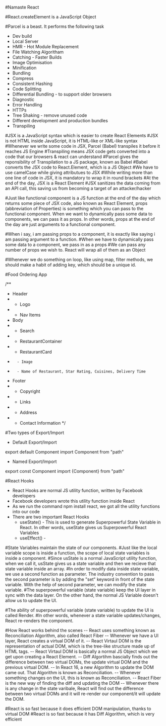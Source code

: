 #Namaste React

#React.createElement is a JavaScript Object

#Parcel is a beast. It performs the following task

- Dev build
- Local Server
- HMR - Hot Module Replacement
- File Watching Algoritham
- Catching - Faster Builds
- Image Optimisation
- Minification
- Bundling
- Compress
- Consistent Hashing
- Code Splitting
- Differential Bundling - to support older browsers
- Diagnostic
- Error Handling
- HTTPs
- Tree Shaking - remove unused code
- Different development and production bundles
- Transpiling

#JSX is a JavaScript syntax which is easier to create React Elements
#JSX is not HTML inside JavaScript, it is HTML-like or XML-like syntax
#Whenever we write some code in JSX, Parcel (Babel) transpiles it before it reaches JS Engine
#Transpiling means JSX code gets converted into a code that our browsers & react can understand
#Parcel gives the reponsibility of Transpilation to a JS package, known as Babel
#Babel converts the JSX code to React.Element, which is a JS Object
#We have to use camelCase while giving attributues to JSX
#While writing more than one line of code in JSX, it is mandatory to wrap it in round brackets
#At the end of the day, JSX is a React Element
#JSX sanitizes the data coming from an API call, this saving us from becoming a target of an attacker/hacker

#Just like functional component is a JS function at the end of the day which returns some piece of JSX code,
also known as React Element, props (abbreviation of Properties) is something which you can pass to the
functional component. When we want to dynamically pass some data to components, we can pass it as props.
In other words, props at the end of the day are just arguments to a functional component.

#When i say, i am passing props to a component, it is exactly like saying i am passing argument to a function.
#When we have to dynamically pass some data to a component, we pass in as a props
#We can pass any number of props we wish to. React will wrap all of them as an Object

#Whenever we do something on loop, like using map, filter methods, we should make a habit of adding key, which
should be a unique id.

#Food Ordering App

/\*\*

- Header
- - Logo
- - Nav Items
- Body
- - Search
- - RestaurantContainer
- - RestaurantCard
-       - Image
-       - Name of Restaurant, Star Rating, Cuisines, Delivery Time
- Footer
- - Copyright
- - Links
- - Address
- - Contact Information
    \*/

#Two types of Export/Import

- Default Export/Import

export default Component
import Component from "path"

- Named Export/Import

export const Component
import {Component} from "path"

#React Hooks

- React Hooks are normal JS utility function, written by Facebook developers
- Facebook developers wrote this utility function inside React
- As we run the command npm install react, we got all the utility functions into our code
- There are two important React Hooks
  - useState() - This is used to generate Superpowerful State Variable in React. In other words, useState gives us Superpowerful React Variables
  - useEffect() -

#State Variables maintain the state of our components.
#Just like the local variable scope is inside a function, the scope of local state variables is inside a component.
#Since usState is a normal JavaScript utility function, when we call it, usState gives us a state variable
and then we recieve that state variable inside an array.
#In order to modify data inside state variable, we use a second function as parameter. The industry convention to pass the second parameter is by adding the "set" keyword in front of the state variable. With the help of second
parameter, we can modify the state variable.
#The superpowerful variable (state variable) keep the UI layer in sync with the data layer. On the other hand, the normal JS Variable doesn't allow us to update the UI.

#The ability of superpowerful variable (state variable) to update the UI is called Render.
#In other words, whenever a state variable updates/changes, React re-renders the component.

#How React works behind the scenes
-- React uses something known as Reconciliation Algorithm, also called React Fiber
-- Whenever we have a UI layer, React creates a virtual DOM of it.
-- React Virtaul DOM is the representation of actual DOM, which is the tree-like structure made up of HTML tags.
-- React Virtaul DOM is basically a normal JS Object which we get upon creating a React Element.
-- Diff Algortihm bascially finds out the difference between two virtual DOMs, the update virtual DOM and the
previous virtual DOM.
-- In React 16, a new Algorithm to update the DOM came out. That Algorithm is known as Reconciliation.
-- Whenever something changes on the UI, this is known as Reconciliation.
-- React Fiber is the new way of finding the diff and updating the DOM
-- Whenever there is any change in the state varibale, React will find out the difference between two virtual DOMs and it will re-render our component/it will update the DOM.

#React is so fast because it does efficient DOM manipulation, thanks to virtual DOM
#React is so fast because it has Diff Algorithm, which is very efficient
